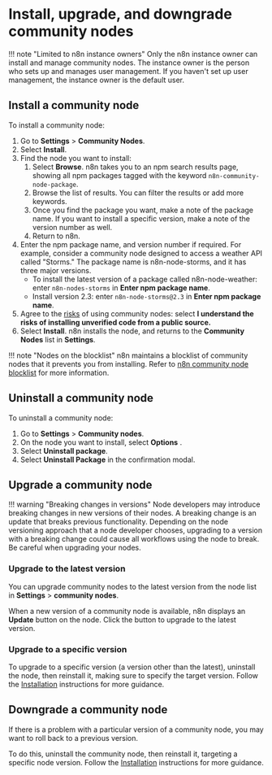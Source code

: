 # Install, upgrade, and downgrade community nodes

!!! note "Limited to n8n instance owners"
    Only the n8n instance owner can install and manage community nodes. The instance owner is the person who sets up and manages user management. If you haven't set up user management, the instance owner is the default user.

## Install a community node

To install a community node:

1. Go to **Settings** > **Community Nodes**.
2. Select **Install**.
3. Find the node you want to install:
    1. Select **Browse**. n8n takes you to an npm search results page, showing all npm packages tagged with the keyword `n8n-community-node-package`.
    2. Browse the list of results. You can filter the results or add more keywords.
    3. Once you find the package you want, make a note of the package name. If you want to install a specific version, make a note of the version number as well.
    4. Return to n8n.
4. Enter the npm package name, and version number if required. For example, consider a community node designed to access a weather API called "Storms." The package name is n8n-node-storms, and it has three major versions.
    * To install the latest version of a package called n8n-node-weather: enter `n8n-nodes-storms` in **Enter npm package name**.
    * Install version 2.3: enter `n8n-node-storms@2.3` in **Enter npm package name**.
    <!-- vale off -->
5. Agree to the [risks](/integrations/community-nodes/risks/) of using community nodes: select **I understand the risks of installing unverified code from a public source.**
    <!-- vale on -->
6. Select **Install**. n8n installs the node, and returns to the **Community Nodes** list in **Settings**.

!!! note "Nodes on the blocklist"
    n8n maintains a blocklist of community nodes that it prevents you from installing. Refer to [n8n community node blocklist](/integrations/community-nodes/blocklist/) for more information.

## Uninstall a community node

To uninstall a community node:

1. Go to **Settings** > **Community nodes**.
2. On the node you want to install, select **Options** .
3. Select **Uninstall package**.
4. Select **Uninstall Package** in the confirmation modal.

## Upgrade a community node

!!! warning "Breaking changes in versions"
    Node developers may introduce breaking changes in new versions of their nodes. A breaking change is an update that breaks previous functionality. Depending on the node versioning approach that a node developer chooses, upgrading to a version with a breaking change could cause all workflows using the node to break. Be careful when upgrading your nodes. 

### Upgrade to the latest version

You can upgrade community nodes to the latest version from the node list in **Settings** > **community nodes**.

When a new version of a community node is available, n8n displays an **Update** button on the node. Click the button to upgrade to the latest version.

### Upgrade to a specific version

To upgrade to a specific version (a version other than the latest), uninstall the node, then reinstall it, making sure to specify the target version. Follow the [Installation](#install-a-community-node) instructions for more guidance.

## Downgrade a community node

If there is a problem with a particular version of a community node, you may want to roll back to a previous version.

To do this, uninstall the community node, then reinstall it, targeting a specific node version. Follow the [Installation](#install-a-community-node) instructions for more guidance.

